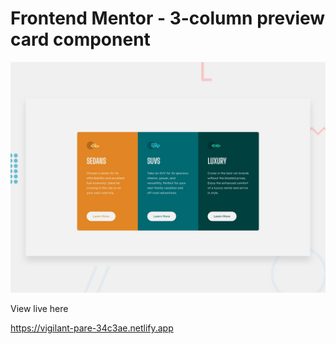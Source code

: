 # Frontend Mentor - 3-column preview card component

![Design preview for the 3-column preview card component coding challenge](./design/desktop-preview.jpg)

View live here

https://vigilant-pare-34c3ae.netlify.app
